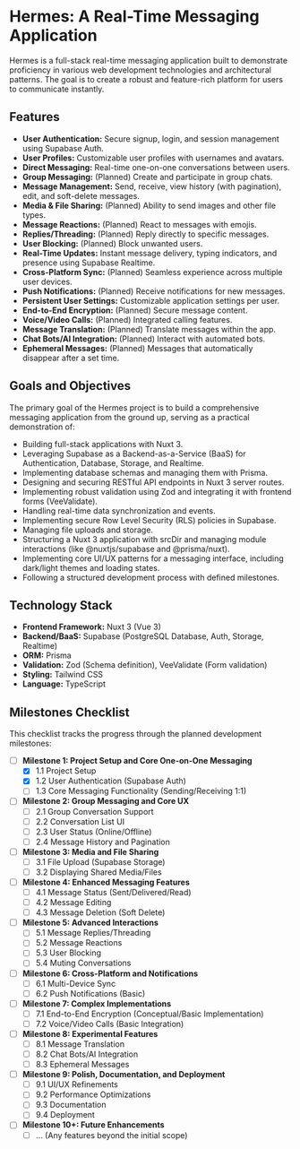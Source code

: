 # **Hermes: A Real-Time Messaging Application**

Hermes is a full-stack real-time messaging application built to demonstrate proficiency in various web development technologies and architectural patterns. The goal is to create a robust and feature-rich platform for users to communicate instantly.

## **Features**

- **User Authentication:** Secure signup, login, and session management using Supabase Auth.
- **User Profiles:** Customizable user profiles with usernames and avatars.
- **Direct Messaging:** Real-time one-on-one conversations between users.
- **Group Messaging:** (Planned) Create and participate in group chats.
- **Message Management:** Send, receive, view history (with pagination), edit, and soft-delete messages.
- **Media & File Sharing:** (Planned) Ability to send images and other file types.
- **Message Reactions:** (Planned) React to messages with emojis.
- **Replies/Threading:** (Planned) Reply directly to specific messages.
- **User Blocking:** (Planned) Block unwanted users.
- **Real-Time Updates:** Instant message delivery, typing indicators, and presence using Supabase Realtime.
- **Cross-Platform Sync:** (Planned) Seamless experience across multiple user devices.
- **Push Notifications:** (Planned) Receive notifications for new messages.
- **Persistent User Settings:** Customizable application settings per user.
- **End-to-End Encryption:** (Planned) Secure message content.
- **Voice/Video Calls:** (Planned) Integrated calling features.
- **Message Translation:** (Planned) Translate messages within the app.
- **Chat Bots/AI Integration:** (Planned) Interact with automated bots.
- **Ephemeral Messages:** (Planned) Messages that automatically disappear after a set time.

## **Goals and Objectives**

The primary goal of the Hermes project is to build a comprehensive messaging application from the ground up, serving as a practical demonstration of:

- Building full-stack applications with Nuxt 3\.
- Leveraging Supabase as a Backend-as-a-Service (BaaS) for Authentication, Database, Storage, and Realtime.
- Implementing database schemas and managing them with Prisma.
- Designing and securing RESTful API endpoints in Nuxt 3 server routes.
- Implementing robust validation using Zod and integrating it with frontend forms (VeeValidate).
- Handling real-time data synchronization and events.
- Implementing secure Row Level Security (RLS) policies in Supabase.
- Managing file uploads and storage.
- Structuring a Nuxt 3 application with srcDir and managing module interactions (like @nuxtjs/supabase and @prisma/nuxt).
- Implementing core UI/UX patterns for a messaging interface, including dark/light themes and loading states.
- Following a structured development process with defined milestones.

## **Technology Stack**

- **Frontend Framework:** Nuxt 3 (Vue 3\)
- **Backend/BaaS:** Supabase (PostgreSQL Database, Auth, Storage, Realtime)
- **ORM:** Prisma
- **Validation:** Zod (Schema definition), VeeValidate (Form validation)
- **Styling:** Tailwind CSS
- **Language:** TypeScript

## **Milestones Checklist**

This checklist tracks the progress through the planned development milestones:

- [ ] **Milestone 1: Project Setup and Core One-on-One Messaging**
  - [x] 1.1 Project Setup
  - [x] 1.2 User Authentication (Supabase Auth)
  - [ ] 1.3 Core Messaging Functionality (Sending/Receiving 1:1)
- [ ] **Milestone 2: Group Messaging and Core UX**
  - [ ] 2.1 Group Conversation Support
  - [ ] 2.2 Conversation List UI
  - [ ] 2.3 User Status (Online/Offline)
  - [ ] 2.4 Message History and Pagination
- [ ] **Milestone 3: Media and File Sharing**
  - [ ] 3.1 File Upload (Supabase Storage)
  - [ ] 3.2 Displaying Shared Media/Files
- [ ] **Milestone 4: Enhanced Messaging Features**
  - [ ] 4.1 Message Status (Sent/Delivered/Read)
  - [ ] 4.2 Message Editing
  - [ ] 4.3 Message Deletion (Soft Delete)
- [ ] **Milestone 5: Advanced Interactions**
  - [ ] 5.1 Message Replies/Threading
  - [ ] 5.2 Message Reactions
  - [ ] 5.3 User Blocking
  - [ ] 5.4 Muting Conversations
- [ ] **Milestone 6: Cross-Platform and Notifications**
  - [ ] 6.1 Multi-Device Sync
  - [ ] 6.2 Push Notifications (Basic)
- [ ] **Milestone 7: Complex Implementations**
  - [ ] 7.1 End-to-End Encryption (Conceptual/Basic Implementation)
  - [ ] 7.2 Voice/Video Calls (Basic Integration)
- [ ] **Milestone 8: Experimental Features**
  - [ ] 8.1 Message Translation
  - [ ] 8.2 Chat Bots/AI Integration
  - [ ] 8.3 Ephemeral Messages
- [ ] **Milestone 9: Polish, Documentation, and Deployment**
  - [ ] 9.1 UI/UX Refinements
  - [ ] 9.2 Performance Optimizations
  - [ ] 9.3 Documentation
  - [ ] 9.4 Deployment
- [ ] **Milestone 10+: Future Enhancements**
  - [ ] ... (Any features beyond the initial scope)
